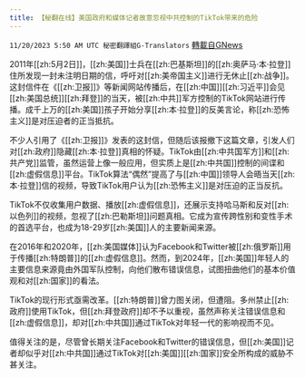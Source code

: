 ```yaml
---
title: 【秘翻在线】美国政府和媒体记者故意忽视中共控制的TikTok带来的危险
---
```

`11/20/2023 5:50 AM UTC 秘密翻譯組G-Translators` [轉載自GNews](https://gnews.org/articles/1996537)

2011年[[zh:5月2日]]，[[zh:美国]]士兵在[[zh:巴基斯坦]]的[[zh:奥萨马·本·拉登]]住所发现一封未注明日期的信，呼吁对[[zh:美帝国主义]]进行无休止[[zh:战争]]。这封信件在《[[zh:卫报]]》等新闻网站传播后，在[[zh:中国]][[zh:习近平]]会见[[zh:美国总统]][[zh:拜登]]的当天，被[[zh:中共]]军方控制的TikTok网站进行传播。成千上万的[[zh:美国]]孩子开始分享[[zh:本·拉登]]的反美言论，称[[zh:恐怖主义]]是对压迫者的正当抵抗。

不少人引用了《[[zh:卫报]]》发表的这封信，但随后该报撤下这篇文章，引发人们对[[zh:政府]]隐藏[[zh:本·拉登]]真相的怀疑。TikTok由[[zh:中共国军方]]和[[zh:共产党]]监管，虽然运营上像一般应用，但实质上是[[zh:中共国]]控制的间谍和[[zh:虚假信息]]平台。TikTok算法“偶然”提高了与[[zh:中国]]领导人会晤当天[[zh:本·拉登]]信的视频，导致TikTok用户认为[[zh:恐怖主义]]是对压迫的正当反抗。

TikTok不仅收集用户数据、播放[[zh:虚假信息]]，还展示支持哈马斯和反对[[zh:以色列]]的视频，忽视了[[zh:巴勒斯坦]]问题真相。它成为宣传跨性别和变性手术的首选平台，也成为18-29岁[[zh:美国]]人的主要新闻来源。

在2016年和2020年，[[zh:美国媒体]]认为Facebook和Twitter被[[zh:俄罗斯]]用于传播[[zh:特朗普]]的[[zh:虚假信息]]。然而，到2024年，[[zh:美国]]年轻人的主要信息来源竟由外国军队控制，向他们散布错误信息，试图扭曲他们的基本价值观和对[[zh:国家]]的看法。

TikTok的现行形式亟需改革。[[zh:特朗普]]曾力图关闭，但遭阻。多州禁止[[zh:政府]]使用TikTok，但[[zh:拜登政府]]却不予以重视，虽然声称关注错误信息和[[zh:虚假信息]]，却对[[zh:中共国]]通过TikTok对年轻一代的影响视而不见。

值得关注的是，尽管曾长期关注Facebook和Twitter的错误信息，但[[zh:美国]]记者却似乎对[[zh:中共国]]通过TikTok对[[zh:美国]][[zh:国家]]安全所构成的威胁不甚关注。
